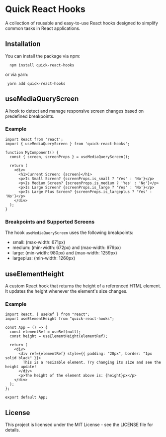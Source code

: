 # Quick React Hooks
A collection of reusable and easy-to-use React hooks designed to simplify common tasks in React applications.

## Installation
You can install the package via npm:

```
  npm install quick-react-hooks
```
or via yarn:

```
 yarn add quick-react-hooks
```

## useMediaQueryScreen
A hook to detect and manage responsive screen changes based on predefined breakpoints.

### Example
```
import React from 'react';
import { useMediaQueryScreen } from 'quick-react-hooks';

function MyComponent() {
  const { screen, screenProps } = useMediaQueryScreen();

  return (
    <div>
      <h1>Current Screen: {screen}</h1>
      <p>Is Small Screen? {screenProps.is_small ? 'Yes' : 'No'}</p>
      <p>Is Medium Screen? {screenProps.is_medium ? 'Yes' : 'No'}</p>
      <p>Is Large Screen? {screenProps.is_large ? 'Yes' : 'No'}</p>
      <p>Is Large Plus Screen? {screenProps.is_largeplus ? 'Yes' : 'No'}</p>
    </div>
  );
}

```
### Breakpoints and Supported Screens
The hook `useMediaQueryScreen` uses the following breakpoints:
- small: (max-width: 671px)
- medium: (min-width: 672px) and (max-width: 979px)
- large: (min-width: 980px) and (max-width: 1259px)
- largeplus: (min-width: 1260px)

## useElementHeight
A custom React hook that returns the height of a referenced HTML element. It updates the height whenever the element's size changes.

### Example
```
import React, { useRef } from "react";
import useElementHeight from "quick-react-hooks";

const App = () => {
  const elementRef = useRef(null);
  const height = useElementHeight(elementRef);

  return (
    <div>
      <div ref={elementRef} style={{ padding: "20px", border: "1px solid black" }}>
        This is a resizable element. Try changing its size and see the height update!
      </div>
      <p>The height of the element above is: {height}px</p>
    </div>
  );
};

export default App;
```

## License

This project is licensed under the MIT License - see the LICENSE file for details.
